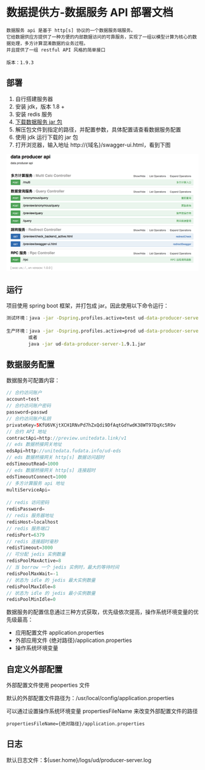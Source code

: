 
# 数据提供方-数据服务 API 部署文档

```plaintext
数据服务 api 是基于 http[s] 协议的一个数据服务端服务。
它给数据供应方提供了一种方便的内部数据访问的可靠服务，实现了一组以模型计算为核心的数据处理，多方计算混淆数据的业务过程。
并且提供了一组 restful API 风格的简单接口

版本：1.9.3
```

## 部署

1. 自行搭建服务器
2. 安装 jdk，版本 1.8 +
3. 安装 redis 服务
4. [下载数据服务 jar 包](ud-data-producer-server-1.9.3.release.tar.gz?raw=true)
5. 解压包文件到指定的路径，并配置参数，具体配置请查看数据服务配置
6. 使用 jdk 运行下载的 jar 包
7. 打开浏览器，输入地址 http://{域名}/swagger-ui.html，看到下图

![api-doc](../1.6.1/producer-api-doc.png)

## 运行

项目使用 spring boot 框架，并打包成 jar。因此使用以下命令运行：

```cmd
测试环境：java -jar -Dspring.profiles.active=test ud-data-producer-server-1.9.1.jar

生产环境：java -jar -Dspring.profiles.active=prod ud-data-producer-server-1.9.1.jar
        或者
        java -jar ud-data-producer-server-1.9.1.jar
```

## 数据服务配置

数据服务可配置内容：

```java
// 合约访问账户
account=test
// 合约访问账户密码
password=passwd
// 合约访问账户私钥
privateKey=5KfU6VKjtXCH1RNvPd7hZxQdi9DfAqtGdYwdK38WT97DqXc5R9v
// 合约 API 地址
contractApi=http://preview.unitedata.link/v1
// eds 数据桥接网关地址
edsApi=http://unitedata.fudata.info/ud-eds
// eds 数据桥接网关 http[s] 数据访问超时
edsTimeoutRead=1000
// eds 数据桥接网关 http[s] 连接超时
edsTimeoutConnect=1000
// 多方计算服务 api 地址
multiServiceApi=

// redis 访问密码
redisPassword=
// redis 服务器地址
redisHost=localhost
// redis 服务端口
redisPort=6379
// redis 连接超时毫秒
redisTimeout=3000
// 可分配 jedis 实例数量
redisPoolMaxActive=8
// 当 borrow 一个 jedis 实例时，最大的等待时间
redisPoolMaxWait=-1
// 状态为 idle 的 jedis 最大实例数量
redisPoolMaxIdle=8
// 状态为 idle 的 jedis 最小实例数量
redisPoolMinIdle=0
```

数据服务的配置信息通过三种方式获取，优先级依次提高，操作系统环境变量的优先级最高：

* 应用配置文件 application.properties
* 外部应用文件 {绝对路径}/application.properties
* 操作系统环境变量

## 自定义外部配置

外部配置文件使用 peoperties 文件

默认的外部配置文件路径为：/usr/local/config/application.properties

可以通过设置操作系统环境变量 propertiesFileName 来改变外部配置文件的路径

```plaintext
propertiesFileName={绝对路径}/application.properties
```

## 日志

默认日志文件：${user.home}/logs/ud/producer-server.log
